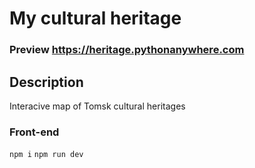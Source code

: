 # My cultural heritage 
### Preview https://heritage.pythonanywhere.com

## Description
Interacive map of Tomsk cultural heritages

### Front-end 
`npm i`
`npm run dev`
